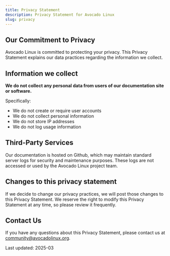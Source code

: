 ```yaml
---
title: Privacy Statement
description: Privacy Statement for Avocado Linux
slug: privacy
---
```


## Our Commitment to Privacy

Avocado Linux is committed to protecting your privacy. This Privacy Statement explains our data practices regarding the information we collect.

## Information we collect

**We do not collect any personal data from users of our documentation site or software.**

Specifically:

- We do not create or require user accounts
- We do not collect personal information
- We do not store IP addresses
- We do not log usage information

## Third-Party Services

Our documentation is hosted on Github, which may maintain standard server logs for security and maintenance purposes. These logs are not accessed or used by the Avocado Linux project team.

## Changes to this privacy statement

If we decide to change our privacy practices, we will post those changes to this Privacy Statement. We reserve the right to modify this Privacy Statement at any time, so please review it frequently.

## Contact Us

If you have any questions about this Privacy Statement, please contact us at community@avocadolinux.org.

Last updated: 2025-03

